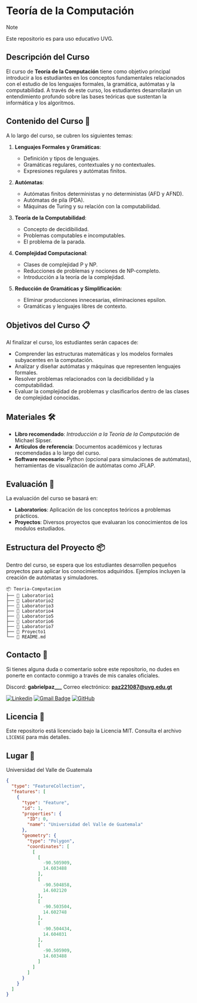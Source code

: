 # Teoría de la Computación

> [!NOTE]
> Este repositorio es para uso educativo UVG.

## Descripción del Curso

El curso de **Teoría de la Computación** tiene como objetivo principal introducir a los estudiantes en los conceptos fundamentales relacionados con el estudio de los lenguajes formales, la gramática, autómatas y la computabilidad. A través de este curso, los estudiantes desarrollarán un entendimiento profundo sobre las bases teóricas que sustentan la informática y los algoritmos.

## Contenido del Curso 📖


A lo largo del curso, se cubren los siguientes temas:

1. **Lenguajes Formales y Gramáticas**:
   - Definición y tipos de lenguajes.
   - Gramáticas regulares, contextuales y no contextuales.
   - Expresiones regulares y autómatas finitos.

2. **Autómatas**:
   - Autómatas finitos deterministas y no deterministas (AFD y AFND).
   - Autómatas de pila (PDA).
   - Máquinas de Turing y su relación con la computabilidad.

3. **Teoría de la Computabilidad**:
   - Concepto de decidibilidad.
   - Problemas computables e incomputables.
   - El problema de la parada.

4. **Complejidad Computacional**:
   - Clases de complejidad P y NP.
   - Reducciones de problemas y nociones de NP-completo.
   - Introducción a la teoría de la complejidad.

5. **Reducción de Gramáticas y Simplificación**:
   - Eliminar producciones innecesarias, eliminaciones epsilon.
   - Gramáticas y lenguajes libres de contexto.

## Objetivos del Curso 📋

Al finalizar el curso, los estudiantes serán capaces de:

- Comprender las estructuras matemáticas y los modelos formales subyacentes en la computación.
- Analizar y diseñar autómatas y máquinas que representen lenguajes formales.
- Resolver problemas relacionados con la decidibilidad y la computabilidad.
- Evaluar la complejidad de problemas y clasificarlos dentro de las clases de complejidad conocidas.

## Materiales 🛠️
- **Libro recomendado**: *Introducción a la Teoría de la Computación* de Michael Sipser.
- **Artículos de referencia**: Documentos académicos y lecturas recomendadas a lo largo del curso.
- **Software necesario**: Python (opcional para simulaciones de autómatas), herramientas de visualización de autómatas como JFLAP.
  
## Evaluación 📝


La evaluación del curso se basará en:

- **Laboratorios**: Aplicación de los conceptos teóricos a problemas prácticos.
- **Proyectos**: Diversos proyectos que evaluaran los conocimientos de los modulos estudiados.


## Estructura del Proyecto 📦

Dentro del curso, se espera que los estudiantes desarrollen pequeños proyectos para aplicar los conocimientos adquiridos. Ejemplos incluyen la creación de autómatas y simuladores.


```
📦 Teoria-Computacion
├── 📂 Laboratorio1
├── 📂 Laboratorio2
├── 📂 Laboratorio3
├── 📂 Laboratorio4
├── 📂 Laboratorio5
├── 📂 Laboratorio6
├── 📂 Laboratorio7
├── 📂 Proyecto1
└── 📜 README.md
```


## Contacto 🚀

Si tienes alguna duda o comentario sobre este repositorio, no dudes en ponerte en contacto conmigo a través de mis canales oficiales.

Discord: **gabrielpaz___**
Correo electrónico: **paz221087@uvg.edu.gt**  

[![Linkedin](https://img.shields.io/badge/-gabrielpaz-blue?style=flat-square&logo=Linkedin&logoColor=white&link=LINK-DO-SEU-LINKEDIN)](https://www.linkedin.com/in/gabriel-paz-gapg/)
[![Gmail Badge](https://img.shields.io/badge/-paz221087@uvg.edu.gt-006bed?style=flat-square&logo=Gmail&logoColor=white&link=mailto:SEU-EMAIL)](mailto:paz221087@uvg.edu.gt)
[![GitHub](https://img.shields.io/github/followers/iuricode?label=follow&style=social)](LINK-DO-SEU-GITHUB)

## Licencia 📄

Este repositorio está licenciado bajo la Licencia MIT. Consulta el archivo `LICENSE` para más detalles.

## Lugar 📌

Universidad del Valle de Guatemala

```geojson
{
  "type": "FeatureCollection",
  "features": [
    {
      "type": "Feature",
      "id": 1,
      "properties": {
        "ID": 0,
        "name": "Universidad del Valle de Guatemala"
      },
      "geometry": {
        "type": "Polygon",
        "coordinates": [
          [
            [
              -90.505909,
              14.603488
            ],
            [
              -90.504858,
              14.602120
            ],
            [
              -90.503504,
              14.602748
            ],
            [
              -90.504434,
              14.604031
            ],
            [
              -90.505909,
              14.603488
            ]
          ]
        ]
      }
    }
  ]
}
```